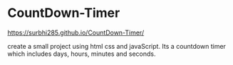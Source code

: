 # CountDown-Timer
 https://surbhi285.github.io/CountDown-Timer/

 
create a small project using html css and javaScript. Its a countdown timer which includes days, hours, minutes and seconds.
